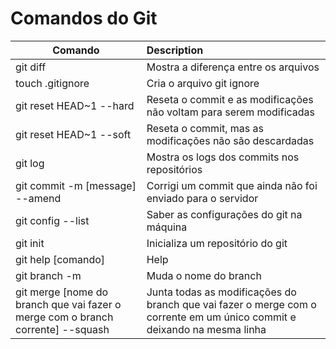 # Comandos do Git

|Comando|Description|
|-------|:------|
|git diff|Mostra a diferença entre os arquivos|
|touch .gitignore|Cria o arquivo git ignore|
|git reset HEAD~1 --hard|Reseta o commit e as modificações não voltam para serem modificadas|
|git reset HEAD~1 --soft|Reseta o commit, mas as modificações não são descardadas|
|git log|Mostra os logs dos commits nos repositórios|
|git commit -m \[message\] --amend|Corrigi um commit que ainda não foi enviado para o servidor|
|git config --list|Saber as configurações do git na máquina|
|git init|Inicializa um repositório do git|
|git help \[comando\]|Help|
|git branch -m|Muda o nome do branch|
|git merge \[nome do branch que vai fazer o merge com o branch corrente\] --squash|Junta todas as modificações do branch que vai fazer o merge com o corrente em um único commit e deixando na mesma linha|

